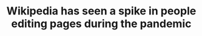 ---
title: "Wikipedia has seen a spike in people editing pages during the pandemic"

year: 2021

venue: "New Scientist"

link: "https://www.newscientist.com/article/2269414-wikipedia-has-seen-a-spike-in-people-editing-pages-during-the-pandemic/"

archive: "./files/new_scientist_1.pdf"

related_paper:  'Volunteer contributions to Wikipedia increased during COVID-19 mobility restrictions'

---